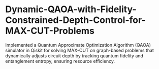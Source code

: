 # Dynamic-QAOA-with-Fidelity-Constrained-Depth-Control-for-MAX-CUT-Problems
Implemented a Quantum Approximate Optimization Algorithm (QAOA) simulator in Qiskit for solving MAX-CUT on graph-based problems that dynamically adjusts circuit depth by tracking quantum fidelity and entanglement entropy, ensuring resource efficiency. 
